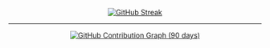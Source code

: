 <p align="center">
  <a href="https://git.io/streak-stats">
    <img src="https://github-readme-streak-stats-arjunmehta.vercel.app?user=Arjunmehta312&theme=tokyonight-duo&date_format=j%20M%5B%20Y%5D" alt="GitHub Streak" />
  </a>
</p>

---

<p align="center">
  <a href="https://github.com/THERITESHADHAV">
    <img src="https://github-readme-activity-graph-arjunmehta.vercel.app/graph?username=Arjunmehta312&theme=tokyo-night&hide_border=true&area=true&days=45" alt="GitHub Contribution Graph (90 days)" />
  </a>
</p>
